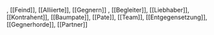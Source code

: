, [[Feind]], [[Alliierte]], [[Gegnern]]
, [[Begleiter]], [[Liebhaber]], [[Kontrahent]], [[Baumpate]], [[Pate]], [[Team]], [[Entgegensetzung]], [[Gegnerhorde]], [[Partner]]